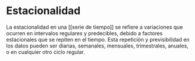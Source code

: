 # Estacionalidad

La estacionalidad en una [[serie de tiempo]] se refiere a variaciones que ocurren en intervalos regulares y predecibles, debido a factores estacionales que se repiten en el tiempo. Esta repetición y previsibilidad en los datos pueden ser diarias, semanales, mensuales, trimestrales, anuales, o en cualquier otro ciclo regular.
